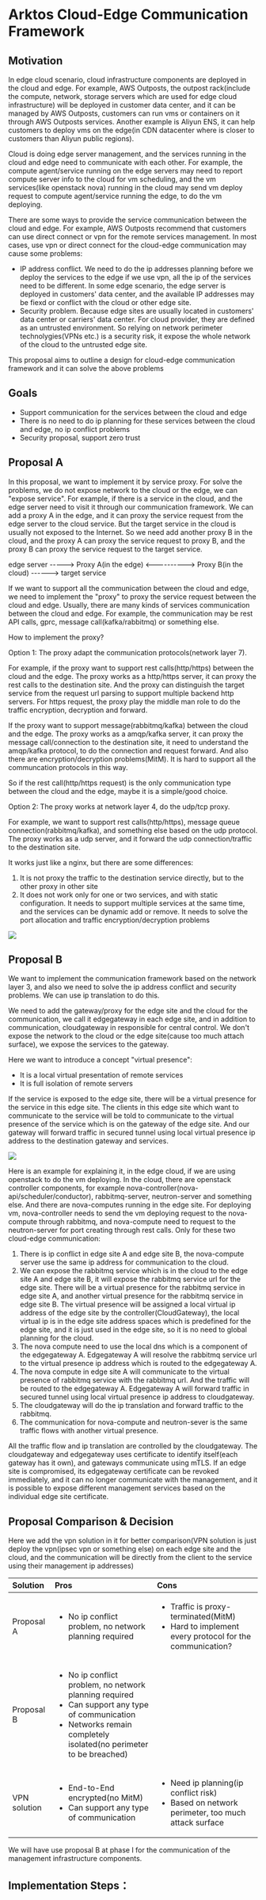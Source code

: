 # Arktos Cloud-Edge Communication Framework

## Motivation

In edge cloud scenario, cloud infrastructure components are deployed in the cloud and edge. For example, AWS Outposts, the outpost rack(include the compute, network, storage servers which are used for edge cloud infrastructure) will be deployed in customer data center, and it can be managed by AWS Outposts, customers can run vms or containers on it through AWS Outposts services. Another example is Aliyun ENS, it can help customers to deploy vms on the edge(in CDN datacenter where is closer to customers than Aliyun public regions). 

Cloud is doing edge server management, and the services running in the cloud and edge need to communicate with each other. For example, the compute agent/service running on the edge servers may need to report compute server info to the cloud for vm scheduling, and the vm services(like openstack nova) running in the cloud may send vm deploy request to compute agent/service running the edge, to do the vm deploying.

There are some ways to provide the service communication between the cloud and edge. For example, AWS Outposts recommend that customers can use direct connect or vpn for the remote services management.
In most cases, use vpn or direct connect for the cloud-edge communication may cause some problems:
* IP address conflict. We need to do the ip addresses planning before we deploy the services to the edge if we use vpn, all the ip of the services need to be different. In some edge scenario, the edge server is deployed in customers' data center, and the available IP addresses may be fiexd or conflict with the cloud or other edge site.  
* Security problem. Because edge sites are usually located in customers' data center or carriers' data center. For cloud provider, they are defined as an untrusted environment. So relying on network perimeter technolygies(VPNs etc.) is a security risk, it expose the whole network of the cloud to the untrusted edge site.

This proposal aims to outline a design for cloud-edge communication framework and it can solve the above problems

## Goals

* Support communication for the services between the cloud and edge
* There is no need to do ip planning for these services between the cloud and edge, no ip conflict problems
* Security proposal, support zero trust

## Proposal A

In this proposal, we want to implement it by service proxy. For solve the problems, we do not expose network to the cloud or the edge, we can "expose service". For example, if there is a service in the cloud, and the edge server need to visit it through our communication framework.
We can add a proxy A in the edge, and it can proxy the service request from the edge server to the cloud service.
But the target service in the cloud is usually not exposed to the Internet. So we need add another proxy B in the cloud, and the proxy A can proxy the service request to proxy B, and the proxy B can proxy the service request to the target service.

edge server -----> Proxy A(in the edge) <----------> Proxy B(in the cloud) ------> target service

If we want to support all the communication between the cloud and edge, we need to implement the "proxy" to proxy the service request between the cloud and edge.
Usually, there are many kinds of services communication between the cloud and edge. For example, the communication may be rest API calls, gprc, message call(kafka/rabbitmq) or something else.

How to implement the proxy?

Option 1: The proxy adapt the communication protocols(network layer 7).

For example, if the proxy want to support rest calls(http/https) between the cloud and the edge. The proxy works as a http/https server, it can proxy the rest calls to the destination site.
And the proxy can distinguish the target service from the request url parsing to support multiple backend http servers.
For https request, the proxy play the middle man role to do the traffic encryption, decryption and forward.

If the proxy want to support message(rabbitmq/kafka) between the cloud and the edge. The proxy works as a amqp/kafka server, it can proxy the message call/connection to the destination site, it need to understand the amqp/kafka protocol, to do the connection and request forward.
And also there are encryption/decryption problems(MitM). It is hard to support all the communcation protocols in this way.

So if the rest call(http/https request) is the only communication type between the cloud and the edge, maybe it is a simple/good choice. 

Option 2: The proxy works at network layer 4, do the udp/tcp proxy.

For example, we want to support rest calls(http/https), message queue connection(rabbitmq/kafka), and something else based on the udp protocol.
The proxy works as a udp server, and it forward the udp connection/traffic to the destination site.

It works just like a nginx, but there are some differences:
1. It is not proxy the traffic to the destination service directly, but to the other proxy in other site
2. It does not work only for one or two services, and with static configuration. It needs to support multiple services at the same time, and the services can be dynamic add or remove.
It needs to solve the port allocation and traffic encryption/decryption problems

![](Proposal-B4.png) 

## Proposal B

We want to implement the communication framework based on the network layer 3, and also we need to solve the ip address conflict and security problems. We can use ip translation to do this. 

We need to add the gateway/proxy for the edge site and the cloud for the communication, we call it edgegateway in each edge site, and in addition to communication, cloudgateway in responsible for central control. We don't expose the network to the cloud or the edge site(cause too much attach surface), we expose the services to the gateway.  

Here we want to introduce a concept "virtual presence":
* It is a local virtual presentation of remote services
* It is full isolation of remote servers

If the service is exposed to the edge site, there will be a virtual presence for the service in this edge site. The clients in this edge site which want to communicate to the service will be told to communicate to the virtual presence of the service which is on the gateway of the edge site. And our gateway will forward traffic in secured tunnel using local virtual presence ip address to the destination gateway and services.

![](Proposal-B5.png) 

Here is an example for explaining it, in the edge cloud, if we are using openstack to do the vm deploying. In the cloud, there are openstack controller components, for example nova-controller(nova-api/scheduler/conductor), rabbitmq-server, neutron-server and something else. And there are nova-computes running in the edge site. For deploying vm, nova-controller needs to send the vm deploying request to the nova-compute through rabbitmq, and nova-compute need to request to the neutron-server for port creating through rest calls. Only for these two cloud-edge communication: 
1. There is ip conflict in edge site A and edge site B, the nova-compute server use the same ip address for communication to the cloud.
2. We can expose the rabbitmq service which is in the cloud to the edge site A and edge site B, it will expose the rabbitmq service url for the edge site. There will be a virtual presence for the rabbitmq service in edge site A, and another virtual presence for the rabbitmq service in edge site B.
The virtual presence will be assigned a local virtual ip address of the edge site by the controller(CloudGateway), the local virtual ip is in the edge site address spaces which is predefined for the edge site, and it is just used in the edge site, so it is no need to global planning for the cloud.
3. The nova compute need to use the local dns which is a component of the edgegateway A. Edgegateway A will resolve the rabbitmq service url to the virtual presence ip address which is routed to the edgegateway A. 
4. The nova compute in edge site A will communicate to the virtual presence of rabbitmq service with the rabbitmq url. And the traffic will be routed to the edgegateway A. Edgegateway A will forward traffic in secured tunnel using local virtual presence ip address to cloudgateway.
5. The cloudgateway will do the ip translation and forward traffic to the rabbitmq.
6. The communication for nova-compute and neutron-sever is the same traffic flows with another virtual presence.  

All the traffic flow and ip translation are controlled by the cloudgateway. The cloudgateway and edgegateway uses certificate to identify itself(each gateway has it own), and gateways communicate using mTLS. If an edge site is compromised, its edgegateway certificate can be revoked immediately, and it can no longer communicate with the management, and it is possible to expose different management services based on the individual edge site certificate.

## Proposal Comparison & Decision

Here we add the vpn solution in it for better comparison(VPN solution is just deploy the vpn(ipsec vpn or something else) on each edge site and the cloud, and the communication will be directly from the client to the service using their management ip addresses)

| Solution     | Pros  | Cons |
|:---          |:---  |:---|
| Proposal A   | <ul><li>No ip conflict problem, no network planning required</li></ul> | <ul><li>Traffic is proxy-terminated(MitM)</li><li>Hard to implement every protocol for the communication?</li></ul>    |
| Proposal B   | <ul><li>No ip conflict problem, no network planning required</li><li>Can support any type of communication</li><li>Networks remain completely isolated(no perimeter to be breached)</li></ul>|  |
| VPN solution | <ul><li>End-to-End encrypted(no MitM)</li><li>Can support any type of communication</li></ul>| <ul><li>Need ip planning(ip conflict risk)</li><li>Based on network perimeter, too much attack surface</li></ul>|

We will have use proposal B at phase I for the communication of the management infrastructure components.

## Implementation Steps：


